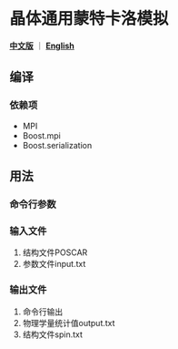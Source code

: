 # 晶体通用蒙特卡洛模拟

[**中文版**](./README_ZH.md) ｜ [**English**](./README.md)

## 编译
### 依赖项
- MPI
- Boost.mpi
- Boost.serialization

## 用法
### 命令行参数

### 输入文件
1. 结构文件POSCAR
2. 参数文件input.txt

### 输出文件
1. 命令行输出
2. 物理学量统计值output.txt
3. 结构文件spin.txt